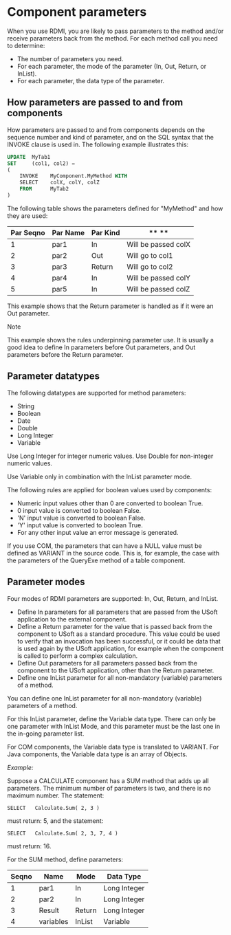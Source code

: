 # Component parameters

When you use RDMI, you are likely to pass parameters to the method and/or receive parameters back from the method. For each method call you need to determine:

- The number of parameters you need.
- For each parameter, the mode of the parameter (In, Out, Return, or InList).
- For each parameter, the data type of the parameter.

## How parameters are passed to and from components

How parameters are passed to and from components depends on the sequence number and kind of parameter, and on the SQL syntax that the INVOKE clause is used in. The following example illustrates this:

```sql
UPDATE  MyTab1
SET     (col1, col2) =
(
    INVOKE    MyComponent.MyMethod WITH
    SELECT    colX, colY, colZ    
    FROM      MyTab2
)

```

The following table shows the parameters defined for "MyMethod" and how they are used:

|**Par Seqno**|**Par Name**|**Par Kind**|** **   |
|--------|--------|--------|--------|
|1       |par1    |In      |Will be passed colX|
|2       |par2    |Out     |Will go to col1|
|3       |par3    |Return  |Will go to col2|
|4       |par4    |In      |Will be passed colY|
|5       |par5    |In      |Will be passed colZ|



This example shows that the Return parameter is handled as if it were an Out parameter.

> [!NOTE]
> This example shows the rules underpinning parameter use. It is usually a good idea to define In parameters before Out parameters, and Out parameters before the Return parameter.

## Parameter datatypes

The following datatypes are supported for method parameters:

- String
- Boolean
- Date
- Double
- Long Integer
- Variable

Use Long Integer for integer numeric values. Use Double for non-integer numeric values.

Use Variable only in combination with the InList parameter mode.

The following rules are applied for boolean values used by components:

- Numeric input values other than 0 are converted to boolean True.
- 0 input value is converted to boolean False.
- 'N' input value is converted to boolean False.
- 'Y' input value is converted to boolean True.
- For any other input value an error message is generated.

If you use COM, the parameters that can have a NULL value must be defined as VARIANT in the source code. This is, for example, the case with the parameters of the QueryExe method of a table component.

## Parameter modes

Four modes of RDMI parameters are supported: In, Out, Return, and InList.

- Define In parameters for all parameters that are passed from the USoft application to the external component.
- Define a Return parameter for the value that is passed back from the component to USoft as a standard procedure. This value could be used to verify that an invocation has been successful, or it could be data that is used again by the USoft application, for example when the component is called to perform a complex calculation.
- Define Out parameters for all parameters passed back from the component to the USoft application, other than the Return parameter.
- Define one InList parameter for all non-mandatory (variable) parameters of a method.

You can define one InList parameter for all non-mandatory (variable) parameters of a method.

For this InList parameter, define the Variable data type. There can only be one parameter with InList Mode, and this parameter must be the last one in the in-going parameter list.

For COM components, the Variable data type is translated to VARIANT. For Java components, the Variable data type is an array of Objects.

*Example:*

Suppose a CALCULATE component has a SUM method that adds up all parameters. The minimum number of parameters is two, and there is no maximum number. The statement:

```
SELECT   Calculate.Sum( 2, 3 )
```

must return: 5, and the statement:

```
SELECT   Calculate.Sum( 2, 3, 7, 4 )
```

must return: 16.

For the SUM method, define parameters:

|**Seqno**|**Name**|**Mode**|**Data Type**|
|--------|--------|--------|--------|
|1       |par1    |In      |Long Integer|
|2       |par2    |In      |Long Integer|
|3       |Result  |Return  |Long Integer|
|4       |variables|InList  |Variable|